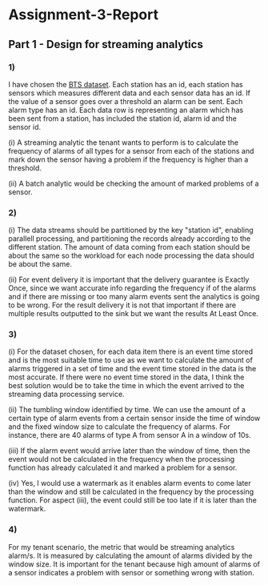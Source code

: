 # Assignment-3-Report

## Part 1 - Design for streaming analytics

### 1)
I have chosen the [BTS dataset](https://www.rabbitmq.com/ssl.html). 
Each station has an id, each station has sensors which measures different data and each sensor data has an id.
If the value of a sensor goes over a threshold an alarm can be sent. Each alarm type has an id. 
Each data row is representing an alarm which has been sent from a station, has included the station id, alarm id and the sensor id.

(i) A streaming analytic the tenant wants to perform is to calculate the frequency of alarms of all types for a sensor from each of the stations and 
mark down the sensor having a problem if the frequency is higher than a threshold. 

(ii) A batch analytic would be checking the amount of marked problems of a sensor.

### 2)
(i) The data streams should be partitioned by the key "station id", enabling parallell processing, and partitioning the records
already according to the different station. The amount of data coming from each station should be about the same so
the workload for each node processing the data should be about the same.

(ii) For event delivery it is important that the delivery guarantee is Exactly Once, since we want accurate info regarding
the frequency if of the alarms and if there are missing or too many alarm events sent the analytics is going to be wrong.
For the result delivery it is not that important if there are multiple results outputted to the sink but we want the 
results At Least Once.

### 3)
(i) For the dataset chosen, for each data item there is an event time stored and is the most suitable time to use 
as we want to calculate the amount of alarms triggered in a set of time and the event time stored in the data is the most accurate.
If there were no event time stored in the data, I think the best solution would be to take the time in which the event arrived 
to the streaming data processing service.
 
(ii) The tumbling window identified by time. We can use the amount of a certain type of alarm events
from a certain sensor inside the time of window and the fixed window size to calculate the frequency of alarms. 
For instance, there are 40 alarms of type A from sensor A in a window of 10s. 

(iii)
If the alarm event would arrive later than the window of time, then the event would not be calculated in the frequency
when the processing function has already calculated it and marked a problem for a sensor. 

(iv)
Yes, I would use a watermark as it enables alarm events to come later than the window and still be calculated in the 
frequency by the processing function. For aspect (iii), the event could still be too late if it is later than the 
watermark.

### 4)
For my tenant scenario, the metric that would be streaming analytics alarm/s. It is measured by calculating the amount of alarms
divided by the window size. It is important for the tenant because high amount of alarms of a sensor indicates a problem
with sensor or something wrong with station.
 